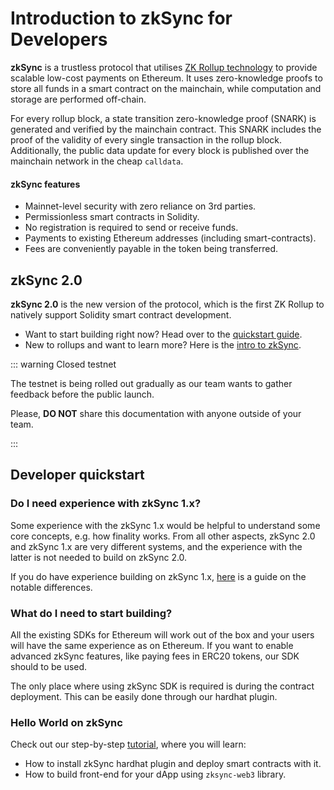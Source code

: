 # Introduction to zkSync for Developers

**zkSync** is a trustless protocol that utilises [ZK Rollup technology](/faq/tech.md#zk-rollup-architecture) to provide scalable low-cost payments on Ethereum. It uses zero-knowledge proofs to store all funds in a smart
contract on the mainchain, while computation and storage are performed off-chain.

For every rollup block, a state
transition zero-knowledge proof (SNARK) is generated and verified by the mainchain contract. This SNARK includes the
proof of the validity of every single transaction in the rollup block. Additionally, the public data update for every
block is published over the mainchain network in the cheap `calldata`.

#### zkSync features

- Mainnet-level security with zero reliance on 3rd parties.
- Permissionless smart contracts in Solidity.
- No registration is required to send or receive funds.
- Payments to existing Ethereum addresses (including smart-contracts).
- Fees are conveniently payable in the token being transferred.

## zkSync 2.0

**zkSync 2.0** is the new version of the protocol, which is the first ZK Rollup to natively support Solidity smart contract development.

- Want to start building right now? Head over to the [quickstart guide](#developer-quickstart).
- New to rollups and want to learn more? Here is the [intro to zkSync](./concepts).

::: warning Closed testnet

The testnet is being rolled out gradually as our team wants to gather feedback before the public launch.

Please, **DO NOT** share this documentation with anyone outside of your team.

:::

## Developer quickstart

### Do I need experience with zkSync 1.x?

Some experience with the zkSync 1.x would be helpful to understand some core concepts, e.g. how finality works. From all other aspects, zkSync 2.0 and zkSync 1.x are very different systems, and the experience with the latter is not needed to build on zkSync 2.0.

If you do have experience building on zkSync 1.x, [here](./v1-vs-v2.md) is a guide on the notable differences.

### What do I need to start building?

All the existing SDKs for Ethereum will work out of the box and your users will have the same experience as on Ethereum. If you want to enable advanced zkSync features, like paying fees in ERC20 tokens, our SDK should to be used.

The only place where using zkSync SDK is required is during the contract deployment. This can be easily done through our hardhat plugin.

### Hello World on zkSync

Check out our step-by-step [tutorial](./tutorials/basic), where you will learn:

- How to install zkSync hardhat plugin and deploy smart contracts with it.
- How to build front-end for your dApp using `zksync-web3` library.

<!-- ### Transaction types -->

<!--

Sidenote: These protocol details are mostly relevant when the zkPorter part is available:

The main part of zkSync 2.0 is the state tree. It's a sparse Merkle tree with a depth of 265, which holds account states. The topmost 8 bits denote the type of the protocol to be used (0 stands for `zkRollup` and 1 stands for `zkPorter`, the rest 254 types are reserved for the future). Each protocol has a storage space of `2^256` slots.

_Note:_ Each account exists in each subtree at the same time, e.g. account can have its funds stored in cold reserve in the zkRollup part and have all trading done on the zkPorter side.

-->
